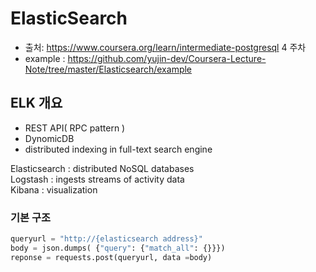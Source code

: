 # ElasticSearch
- 출처: https://www.coursera.org/learn/intermediate-postgresql 4 주차
- example : https://github.com/yujin-dev/Coursera-Lecture-Note/tree/master/Elasticsearch/example

## ELK 개요
- REST API( RPC pattern )
- DynomicDB
- distributed indexing in full-text search engine

Elasticsearch : distributed NoSQL databases  
Logstash : ingests streams of activity data  
Kibana : visualization  

### 기본 구조
```python
queryurl = "http://{elasticsearch address}"
body = json.dumps( {"query": {"match_all": {}}})
reponse = requests.post(queryurl, data =body)
```